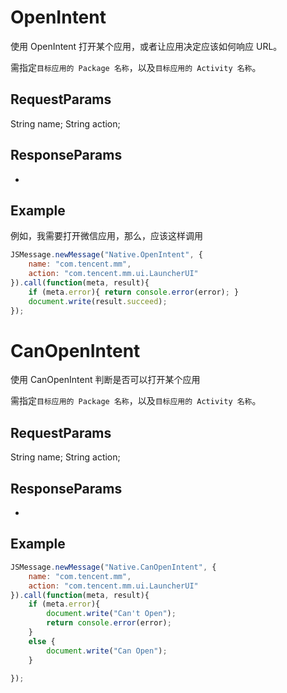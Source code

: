# OpenIntent

使用 OpenIntent 打开某个应用，或者让应用决定应该如何响应 URL。

需指定`目标应用的 Package 名称`，以及`目标应用的 Activity 名称`。

## RequestParams

String name;
String action;

## ResponseParams

-

## Example

例如，我需要打开微信应用，那么，应该这样调用

```javascript
JSMessage.newMessage("Native.OpenIntent", {
	name: "com.tencent.mm",
	action: "com.tencent.mm.ui.LauncherUI"
}).call(function(meta, result){
	if (meta.error){ return console.error(error); }
	document.write(result.succeed);
});
```

# CanOpenIntent

使用 CanOpenIntent 判断是否可以打开某个应用

需指定`目标应用的 Package 名称`，以及`目标应用的 Activity 名称`。

## RequestParams

String name;
String action;

## ResponseParams

-

## Example

```javascript
JSMessage.newMessage("Native.CanOpenIntent", {
	name: "com.tencent.mm",
	action: "com.tencent.mm.ui.LauncherUI"
}).call(function(meta, result){
	if (meta.error){
		document.write("Can't Open"); 
		return console.error(error); 
	}
	else {
		document.write("Can Open");
	}
	
});
```